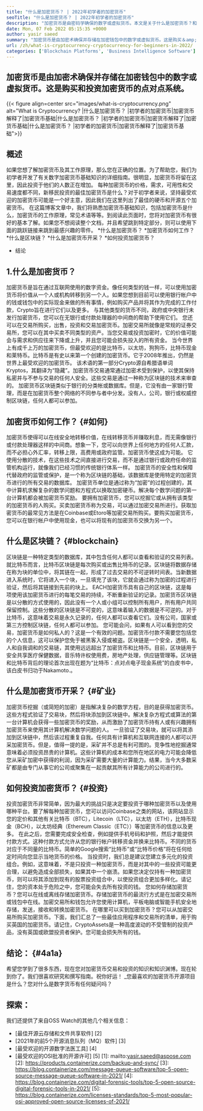 ```yaml
---
title: "什么是加密货币？ | 2022年初学者的加密货币" 
seoTitle: "什么是加密货币？ | 2022年初学者的加密货币" 
description: "加密货币是由密码学确保的数字或虚拟货币。本文是关于什么是加密货币？和初学者的加密货币。" 
date: Mon, 07 Feb 2022 05:15:35 +0000
author: yasir saeed
summary: "加密货币是由加密术确保并存储在加密钱包中的数字或虚拟货币。这是购买＆amp;的点对点系统投资加密货币。" 
url: /zh/what-is-cryptocurrency-cryptocurrency-for-beginners-in-2022/
categories: ['Blockchain Platforms', 'Business Intelligence Software']
---
```


## 加密货币是由加密术确保并存储在加密钱包中的数字或虚拟货币。这是购买和投资加密货币的点对点系统。

{{< figure align=center src="images/what-is-cryptocurrency.png" alt="What is Cryptocurrency? |什么是加密货币？ |初学者的加密货币|加密货币解释了|加密货币基础|什么是加密货币？ |初学者的加密货币|加密货币解释了|加密货币基础|什么是加密货币？ |初学者的加密货币|加密货币解释了|加密货币基础">}}


## **概述**
如果您想了解加密货币及其工作原理，那么您在正确的位置。为了帮助您，我们为初学者开发了有关数字加密货币基础知识的详细指南。很明显，加密货币将留在这里，因此投资于他们的人数正在增加。
每种加密货币的价格，需求，可用性和交易速度都不同，新移民投资的最佳加密货币是什么？对于初学者来说，坚持最受欢迎的加密货币可能是一个好主意，因此我们在这里列出了最佳的硬币和开源五个加密货币。
在这篇博客文章中，我们将熟悉加密货币基础知识，包括加密货币是什么，加密货币的工作原理，常见术语等等。到阅读此页面时，您将对加密货币有很好的基本了解。如果您不想阅读整个文档，并且希望跳到特定部分，则可以使用下面的跳跃链接来跳到最感兴趣的零件。
  *什么是加密货币？
  *加密货币如何工作？
  *什么是区块链？
  *什么是加密货币开采？
  *如何投资加密货币？
  * 结论

## 1.什么是加密货币？
加密货币是旨在通过互联网使用的数字资金。像任何类型的钱一样，可以使用加密货币将价值从一个人或机构转移到另一个人。如果您想到目前可以使用银行帐户中的钱或钱包中的实际现金来做的所有事情，例如购买产品并将其作为完成的工作付款，Crypto旨在进行它们以及更多。
与其他类型的货币不同，政府或中央银行未发行加密货币，您可以在无银行或付款处理器的中间商的帮助下使用它们。
您还可以在交易所购买，出售，投资和交易加密货币。加密交易所就像是常规的证券交易所，您可以在其中买卖不同类型的资产。当您交易或投资加密时，它的价值可能会与需求和供应往来下降或上升，并且您可能会损失投入的所有资金。
当今世界上有成千上万的加密货币，但最受欢迎的是比特币，以太坊，狗狗币，比特币现金和莱特币。比特币是有史以来第一个创建的加密货币。它于2008年推出，仍然是世界上最受欢迎的加密货币。
该术语的第一部分Crypto源自希腊语单词Kryptos，其翻译为“隐藏”。加密货币交易通常通过加密术受到保护，以使其保持私密并与不参与交易的任何人安全。这些交易是通过一种称为区块链的技术来审查的。
加密货币区块链类似于银行的分类帐或数据库。但是，它没有由一家银行管理，而是在加密货币整个网络的不同参与者中分发。没有人，公司，银行或权威控制区块链，任何人都可以参加。

## 加密货币如何工作？ {#如何}
加密货币使得可以在线安全地转移价值，在线转移货币并赚取利息，而无需像银行或付款处理器这样的中间商。想象一下，您可以向世界上任何地方的任何人汇款，而不必担心外汇率，转移上限，高费用或政府监管。加密货币使这成为可能。
它使用分散的技术，在这些技术之间直接进行交易，而不是通过银行或政府任命的监管机构运行，就像我们已经习惯的传统银行体系一样。
加密货币的安全性和保障代替政府的监管或保护，是一个称为区块链的基础，该数据库是使用特定的加密货币进行的所有交易的数据库。
加密货币单位是通过称为“加密”的过程创建的，其中计算机求解复杂的数学问题和方程式以换取加密硬币。解决每个数学问题的第一台计算机都会被加密货币奖励。
要拥有加密货币，您可以挖掘它或从拥有该类型的加密货币的人购买。买卖加密货币称为交易，可以通过加密交易所进行。获取加密货币的最常见方法是在Coinbase或Etoro等加密交易所购买。要购买加密货币，您可以在银行帐户中使用现金，也可以将现有的加密货币交换为另一个。

## 什么是区块链？ {#blockchain}
区块链是一种特定类型的数据库，其中包含任何人都可以查看和验证的交易列表。就比特币而言，比特币区块链是每次购买或出售比特币的记录。区块链将数据存储在称为块的单位中，将其链在一起，形成了过去交易的不可逆转时间表。当新数据进入系统时，它将进入一个块，一旦填充了该块，它就会通过称为加密的过程进行验证，然后将其链接到先前的块上。
EACH加密货币具有自己的区块链，这是每项使用该加密货币进行的每笔交易的持续，不断重新验证的记录。加密货币区块链是以分散的方式使用的，因此没有一个人或小组可以控制所有用户，所有用户共同保留控制。这些分散的区块链是不可变的，这意味着输入的数据是不可逆的。对于比特币，这意味着交易是永久记录的，任何人都可以查看它们。没有公司，国家或第三方控制区块链，任何人都可以参加。
您可能会问，如果有人可以看到您的交易，加密货币是如何私人的？这是一个有效的问题。加密货币付款不需要您包括您的个人信息，这可以保护您免于被黑客入侵或被盗。区块链是一个安全，透明，私人和自我调和的交易链，其使用远远超出了加密货币和比特币。目前，区块链用于安全共享医疗保健数据，音乐特许权使用费，房地产处理，供应链管理等。区块链和比特币背后的理论首次出现在题为“比特币：点对点电子现金系统”的白皮书中，该白皮书归功于Nakamoto.‍。

## 什么是加密货币开采？ {#矿业}
加密货币挖掘（或简短的加密）是指解决复杂的数学方程，目的是获得加密货币。这些方程式验证了交易块，然后将块添加到区块链中。解决复杂方程式或算法的第一台计算机会获得一些加密货币的奖励，从而激励了加密货币持有人或有兴趣拥有加密货币来使用其计算机解决数学问题的人。
一旦验证了交易块，就可以将其添加到区块链中，然后该过程重复自我。任何具有计算机和互联网连接的人都可以开采加密货币。但是，值得一提的是，采矿并不总是有利可图的。竞争性地挖掘通常意味着必须投资昂贵的计算机。这些计算机的成本和您所在地区的电力可能会降低您从采矿加密中获得的利润，因为采矿需要大量的计算能力。结果，当今大多数采矿都是由专门从事它的公司或聚集在一起贡献其所有计算能力的公司进行的。

## 如何投资加密货币？ {#投资}
投资加密货币非常简单，因为最大的挑战只是决定要投资于哪种加密货币以及使用哪种平台。要了解每种加密货币，您可以访问Coinbase之类的网站，该网站显示您的定价和其他有关比特币（BTC），Litecoin（LTC），以太坊（ETH），比特币现金（BCH），以太坊经典（Ethereum Classic（ETC））等加密货币的信息以及更多。
‍在此之后，您需要完成安全检查，例如提供手机号码和护照，然后才能提供付款方式。这种付款方式允许从您的银行帐户转移资金并换来比特币。不同的货币对应于不同量的比特币。简单的Google搜索“比特币”或“比特币价格”将在任何给定时间向您显示当地货币的价格。
‍当投资时，我们总是建议您建立多元化的投资组合。例如，这意味着，不是只投资一种加密货币，而是对其中的一些投资可能更合理，以避免造成全部损失，如果其中一个崩溃。如果您决定仅持有一种加密货币，则可以将其添加到现有的股票投资组合中，以使投资组合更加多样化。请记住，您的资本处于危险之中，您可能会失去所有投资的钱。
您如何存储加密货币？您可以在线或离线存储加密货币。存储加密货币的最流行方式是在加密交易所或钱包中在线。加密交易所和钱包允许您使用计算机，平板电脑或智能手机安全地存储，发送，接收和转换加密货币。
在哪里可以买到加密货币？您可以从加密交易所购买加密货币。下面，我们汇总了一些最佳应用程序和交易所的清单，用于购买英国的加密货币。请记住，CryptoAssets是一种高度波动的不受管制的投资产品，没有英国或欧盟投资者保护。您可能会损失所有的钱。

## **结论：** {#4a1a}
希望您学到了很多东西，现在您对加密货币交易和投资的知识和知识渊博。现在轮到你了。我们很喜欢研究和撰写指南。祝你好运！
_您最喜欢的加密货币开源项目是什么？您对什么是数字货币有任何疑问吗？

## 探索：
我们还提供了来自OSS Watch的其他几个相关信息：
  * [最佳开源云存储和文件共享软件] [2]
  * [2021年的前5个开源消息队列（MQ）软件] [3]
  * [最受欢迎的开源数字法医工具] [4]
  * [最受欢迎的OSI批准的开源许可] [5]
[1]: mailto:yasir.saeed@aspose.com
[2]: https://products.containerize.com/backup-and-sync/
[3]: https://blog.containerize.com/message-queue-software/top-5-open-source-message-queue-software-in-2021/
[4]: https://blog.containerize.com/digital-forensic-tools/top-5-open-source-digital-forensic-tools-in-2021/
[5]: https://blog.containerize.com/licenses-standards/top-5-most-popular-osi-approved-open-source-licenses-of-2021/
